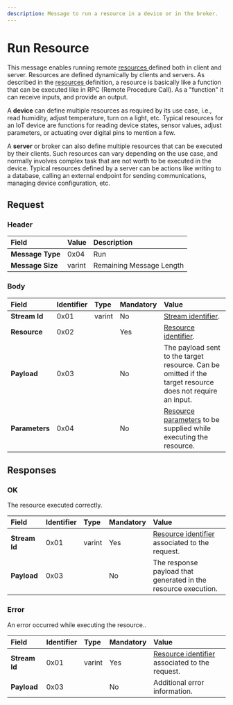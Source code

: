 ```yaml
---
description: Message to run a resource in a device or in the broker.
---
```


# Run Resource

This message enables running remote [resources ](../definitions.md#resources)defined both in client and server. Resources are defined dynamically by clients and servers. As described in the [resources ](../definitions.md#resources)definition, a resource is basically like a function that can be executed like in RPC \(Remote Procedure Call\). As a "function" it can receive inputs, and provide an output. 

A **device** can define multiple resources as required by its use case, i.e., read humidity, adjust temperature, turn on a light, etc.  Typical resources for an IoT device are functions for reading device states, sensor values, adjust parameters, or actuating over digital pins to mention a few.

A **server** or broker can also define multiple resources that can be executed by their clients. Such resources can vary depending on the use case, and normally involves complex task that are not worth to be executed in the device. Typical resources defined by a server can be actions like writing to a database, calling an external endpoint for sending communications, managing device configuration, etc.

## Request

### Header

| Field | Value | Description |
| :--- | :--- | :--- |
| **Message Type** | 0x04 | Run |
| **Message Size** | varint | Remaining Message Length |

### Body

| Field | Identifier | Type | Mandatory | Value |
| :--- | :--- | :--- | :--- | :--- |
| **Stream Id** | 0x01 | varint | No | [Stream identifier](../definitions.md#stream-identifier). |
| **Resource**  | 0x02 |  | Yes | [Resource identifier](../definitions.md#resource-identifier). |
| **Payload** | 0x03 |  | No | The payload sent to the target resource. Can be omitted if the target resource does not require an input. |
| **Parameters** | 0x04 |  | No | [Resource parameters](../definitions.md#resource-parameters) to be supplied while executing  the resource. |

## Responses

### OK

The resource executed correctly.

| Field | Identifier | Type | Mandatory | Value |
| :--- | :--- | :--- | :--- | :--- |
| **Stream Id**  | 0x01 | varint | Yes | [Resource identifier](../definitions.md#resource-identifier) associated to the request. |
| **Payload** | 0x03 |  | No | The response payload that generated in the resource execution. |

### Error

An error occurred while executing the resource..

| Field | Identifier | Type | Mandatory | Value |
| :--- | :--- | :--- | :--- | :--- |
| **Stream Id**  | 0x01 | varint | Yes | [Resource identifier](../definitions.md#resource-identifier) associated to the request. |
| **Payload** | 0x03 |  | No | Additional error information. |

